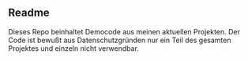 ## Readme ##

Dieses Repo beinhaltet Democode aus meinen aktuellen Projekten. Der Code ist bewußt aus Datenschutzgründen nur ein Teil des gesamten Projektes und einzeln nicht verwendbar. 
